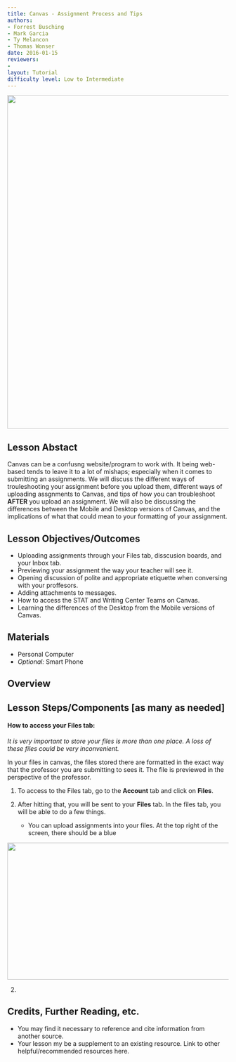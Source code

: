 ```yaml
---
title: Canvas - Assignment Process and Tips
authors:
- Forrest Busching
- Mark Garcia
- Ty Melancon
- Thomas Wonser
date: 2016-01-15
reviewers:
-
layout: Tutorial
difficulty level: Low to Intermediate
---
```


<img src="https://its.unl.edu/images/services/icons/Canvas%20Icon-F-01-01.png" width="760" height="760"> 

## Lesson Abstact

Canvas can be a confusng website/program to work with. It being web-based tends to leave it to a lot of mishaps; especially when it comes to submitting an assignments. We will discuss the different ways of trouleshooting your assignment before you upload them, different ways of uploading assgnments to Canvas, and tips of how you can troubleshoot **AFTER** you upload an assignment. We will also be discussing the differences between the Mobile and Desktop versions of Canvas, and the implications of what that could mean to your formatting of your assignment.

## Lesson Objectives/Outcomes

* Uploading assignments through your Files tab, disscusion boards, and your Inbox tab.
* Previewing your assignment the way your teacher will see it.
* Opening discussion of polite and appropriate etiquette when conversing with your proffesors. 
* Adding attachments to messages.
* How to access the STAT and Writing Center Teams on Canvas.
* Learning the differences of the Desktop from the Mobile versions of Canvas.

## Materials

- Personal Computer
- *Optional:* Smart Phone

## Overview



## Lesson Steps/Components [as many as needed]

#### How to access your Files tab:

*It is very important to store your files is more than one place. A loss of these files could be very inconvenient.*

In your files in canvas, the files stored there are formatted in the exact way that the professor you are submitting to sees it. The file is previewed in the perspective of the professor.

1. To access to the Files tab, go to the **Account** tab and click on **Files**.

2. After hitting that, you will be sent to your **Files** tab. In the files tab, you will be able to do a few things.
     - You can upload assignments into your files. At the top right of the screen, there should be a blue 

<img src="https://lh4.googleusercontent.com/IsfSNGFlOJ8mlI5xHfyniGN_dzntSGBntNdPlJSQkSQjgum75m0x_LaUZgj_brpCXvYNPUHUXuRFoXWFxwet7k-yaLwR-tCARhz8i75-=s1030" width="806" height="312"> 

2. 

## Credits, Further Reading, etc.

* You may find it necessary to reference and cite information from another source.
* Your lesson my be a supplement to an existing resource. Link to other helpful/recommended resources here.
